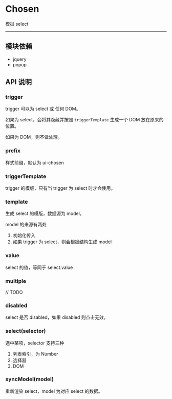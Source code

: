 
# Chosen

模拟 select

---


## 模块依赖

* jquery
* popup


## API 说明

### trigger

trigger 可以为 select 或 任何 DOM。

如果为 select，会将其隐藏并按照 `triggerTemplate` 生成一个 DOM 放在原来的位置。

如果为 DOM，则不做处理。

### prefix

样式前缀，默认为 ui-chosen

### triggerTemplate

trigger 的模版，只有当 trigger 为 select 时才会使用。

### template

生成 select 的模版，数据源为 model。

model 的来源有两处

1. 初始化传入
2. 如果 trigger 为 select，则会根据结构生成 model

### value

select 的值，等同于 select.value

### multiple

// TODO

### disabled

select 是否 disabled，如果 disabled 则点击无效。

### select(selector)

选中某项，selector 支持三种

1. 列表索引，为 Number
2. 选择器
3. DOM


### syncModel(model)

重新渲染 select，model 为对应 select 的数据。



